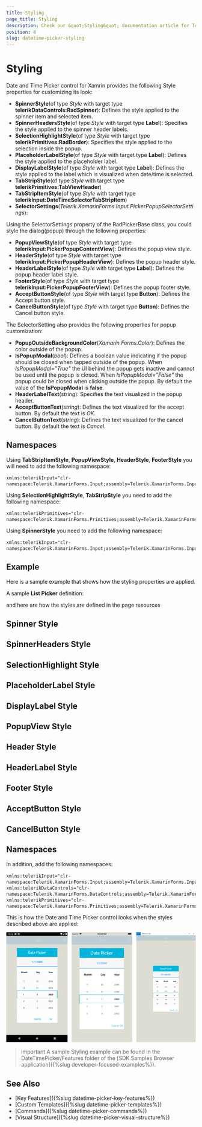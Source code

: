 ```yaml
---
title: Styling
page_title: Styling
description: Check our &quot;Styling&quot; documentation article for Telerik DateTimePicker for Xamarin control.
position: 8
slug: datetime-picker-styling
---
```


# Styling

Date and Time Picker control for Xamrin provides the following Style properties for customizing its look:

* **SpinnerStyle**(of type *Style* with target type **telerikDataControls:RadSpinner**): Defines the style applied to the spinner item and selected item.
* **SpinnerHeadersStyle**(of type *Style* with target type **Label**): Specifies the style applied to the spinner header labels.
* **SelectionHighlightStyle**(of type *Style* with target type **telerikPrimitives:RadBorder**): Specifies the style applied to the selection inside the popup. 
* **PlaceholderLabelStyle**(of type *Style* with target type **Label**): Defines the style applied to the placeholder label. 
* **DisplayLabelStyle**(of type *Style* with target type **Label**): Defines the style applied to the label which is visualized when date/time is selected.
* **TabStripStyle**(of type *Style* with target type **telerikPrimitives:TabViewHeader**)
* **TabStripItemStyle**(of type *Style* with target type **telerikInput:DateTimeSelectorTabStripItem**)
* **SelectorSettings**(*Telerik.XamarinForms.Input.PickerPopupSelectorSettings*):

Using the SelectorSettings property of the RadPickerBase class, you could style the dialog(popup) through the following properties:

* **PopupViewStyle**(of type *Style* with target type **telerikInput:PickerPopupContentView**): Defines the popup view style.
* **HeaderStyle**(of type *Style* with target type **telerikInput:PickerPopupHeaderView**): Defines the popup header style.
* **HeaderLabelStyle**(of type *Style* with target type **Label**): Defines the popup header label style.
* **FooterStyle**(of type *Style* with target type **telerikInput:PickerPopupFooterView**): Defines the popup footer style.
* **AcceptButtonStyle**(of type *Style* with target type **Button**): Defines the Accept button style.
* **CancelButtonStyle**(of type *Style* with target type **Button**): Defines the Cancel button style.

The SelectorSetting also provides the following properties for popup customization:

* **PopupOutsideBackgroundColor**(*Xamarin.Forms.Color*): Defines the color outside of the popup.
* **IsPopupModal**(*bool*): Defines a boolean value indicating if the popup should be closed when tapped outside of the popup. 
	When *IsPopupModal="True"*  the UI behind the popup gets inactive and cannot be used until the popup is closed. 
	When *IsPopupModal="False"* the popup could be closed when clicking outside the popup. 
	By default the value of the **IsPopupModal** is **false**.
* **HeaderLabelText**(*string*): Specifies the text visualized in the popup header.
* **AcceptButtonText**(*string*): Defines the text visualized for the accept button. By default the text is *OK*.
* **CancelButtonText**(*string*): Defines the text visualized for the cancel button. By default the text is *Cancel*. 

## Namespaces

Using **TabStripItemStyle**, **PopupViewStyle**, **HeaderStyle**, **FooterStyle** you will need to add the following namespace:

```XAML
xmlns:telerikInput="clr-namespace:Telerik.XamarinForms.Input;assembly=Telerik.XamarinForms.Input"
```

Using **SelectionHighlightStyle**, **TabStripStyle** you need to add the following namespace:

```XAML
xmlns:telerikPrimitives="clr-namespace:Telerik.XamarinForms.Primitives;assembly=Telerik.XamarinForms.Primitives"
```

Using **SpinnerStyle** you need to add the following namespace:

```XAML
xmlns:telerikInput="clr-namespace:Telerik.XamarinForms.Input;assembly=Telerik.XamarinForms.Input"
```

## Example

Here is a sample example that shows how the styling properties are applied.

A sample **List Picker** definition:

<snippet id='datetimepicker-style' />

and here are how the styles are defined in the page resources

## Spinner Style

<snippet id='datetimepicker-style-spinner-style' />

## SpinnerHeaders Style

<snippet id='datetimepicker-style-spinner-header-style' />

## SelectionHighlight Style

<snippet id='datetimepicker-style-selection-highlight-style' />

## PlaceholderLabel Style

<snippet id='datetimepicker-style-placeholder-label-style' />

## DisplayLabel Style

<snippet id='datetimepicker-style-display-label-style' />

## PopupView Style

<snippet id='datetimepicker-style-popupview-style' />

## Header Style

<snippet id='datetimepicker-style-header-style' />

## HeaderLabel Style

<snippet id='datetimepicker-style-header-label-style' />

## Footer Style

<snippet id='datetimepicker-style-footer-style' />

## AcceptButton Style

<snippet id='datetimepicker-style-accept-button-style' />

## CancelButton Style

<snippet id='datetimepicker-style-cancel-button-style' />

## Namespaces

In addition, add the following namespaces:

```XAML
xmlns:telerikInput="clr-namespace:Telerik.XamarinForms.Input;assembly=Telerik.XamarinForms.Input"
xmlns:telerikDataControls="clr-namespace:Telerik.XamarinForms.DataControls;assembly=Telerik.XamarinForms.DataControls"
xmlns:telerikPrimitives="clr-namespace:Telerik.XamarinForms.Primitives;assembly=Telerik.XamarinForms.Primitives"
```

This is how the Date and Time Picker control looks when the styles described above are applied:

![Date and Time Picker](images/datetimepicker_style.png)

>important A sample Styling example can be found in the DateTimePicker/Features folder of the [SDK Samples Browser application]({%slug developer-focused-examples%}).

## See Also

- [Key Features]({%slug datetime-picker-key-features%})
- [Custom Templates]({%slug datetime-picker-templates%})
- [Commands]({%slug datetime-picker-commands%})
- [Visual Structure]({%slug datetime-picker-visual-structure%})
